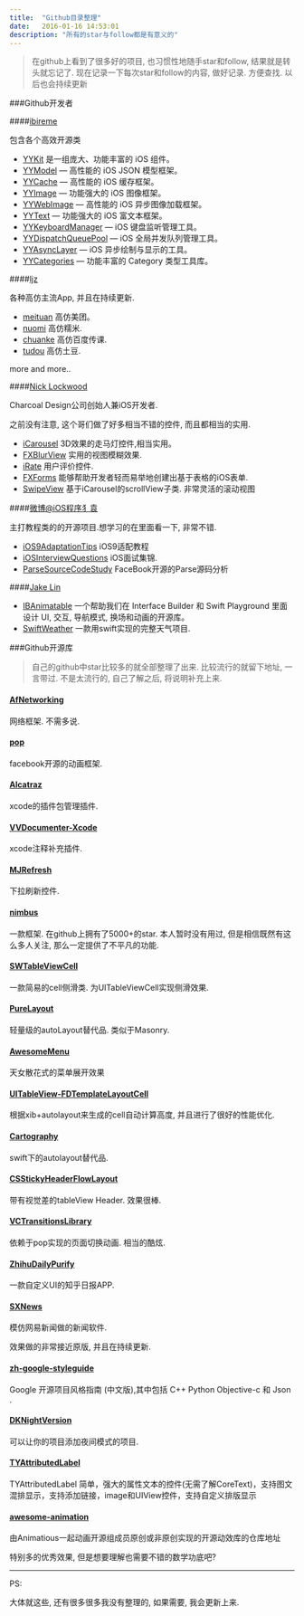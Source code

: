 ```yaml
---
title:  "Github目录整理"
date:   2016-01-16 14:53:01
description: "所有的star与follow都是有意义的"
---
```


>在github上看到了很多好的项目, 也习惯性地随手star和follow, 结果就是转头就忘记了. 现在记录一下每次star和follow的内容, 做好记录. 方便查找. 以后也会持续更新

###Github开发者

####[ibireme](https://github.com/ibireme)


包含各个高效开源类

* [YYKit](https://github.com/ibireme/YYKit) 是一组庞大、功能丰富的 iOS 组件。
* [YYModel](https://github.com/ibireme/YYModel) — 高性能的 iOS JSON 模型框架。
* [YYCache](https://github.com/ibireme/YYCache) — 高性能的 iOS 缓存框架。
* [YYImage](https://github.com/ibireme/YYImage) — 功能强大的 iOS 图像框架。
* [YYWebImage](https://github.com/ibireme/YYWebImage) — 高性能的 iOS 异步图像加载框架。
* [YYText](https://github.com/ibireme/YYText) — 功能强大的 iOS 富文本框架。
* [YYKeyboardManager](https://github.com/ibireme/YYKeyboardManager) — iOS 键盘监听管理工具。
* [YYDispatchQueuePool](https://github.com/ibireme/YYDispatchQueuePool) — iOS 全局并发队列管理工具。
* [YYAsyncLayer](https://github.com/ibireme/YYAsyncLayer) — iOS 异步绘制与显示的工具。
* [YYCategories](https://github.com/ibireme/YYCategories) — 功能丰富的 Category 类型工具库。

####[ljz](https://github.com/lookingstars)

各种高仿主流App, 并且在持续更新.

* [meituan](https://github.com/lookingstars/meituan) 高仿美团。
* [nuomi](https://github.com/lookingstars/nuomi) 高仿糯米.
* [chuanke](https://github.com/lookingstars/chuanke) 高仿百度传课.
* [tudou](https://github.com/lookingstars/tudou) 高仿土豆.

more and more..


####[Nick Lockwood](https://github.com/nicklockwood)

Charcoal Design公司创始人兼iOS开发者.

之前没有注意, 这个哥们做了好多相当不错的控件, 而且都相当的实用.

* [iCarousel](https://github.com/nicklockwood/iCarousel) 3D效果的走马灯控件,相当实用。
* [FXBlurView](https://github.com/nicklockwood/FXBlurView) 实用的视图模糊效果.
* [iRate](https://github.com/nicklockwood/iRate) 用户评价控件.
* [FXForms](https://github.com/nicklockwood/FXForms) 能够帮助开发者轻而易举地创建出基于表格的iOS表单.
* [SwipeView](https://github.com/nicklockwood/SwipeView) 基于iCarousel的scrollView子类. 非常灵活的滚动视图

####[微博@iOS程序犭袁](https://github.com/ChenYilong)

主打教程类的的开源项目.想学习的在里面看一下, 非常不错.

* [iOS9AdaptationTips](https://github.com/ChenYilong/iOS9AdaptationTips) iOS9适配教程
* [iOSInterviewQuestions](https://github.com/ChenYilong/iOSInterviewQuestions) iOS面试集锦.
* [ParseSourceCodeStudy](https://github.com/ChenYilong/ParseSourceCodeStudy) FaceBook开源的Parse源码分析 

####[Jake Lin](https://github.com/JakeLin)

* [IBAnimatable](https://github.com/JakeLin/IBAnimatable) 一个帮助我们在 Interface Builder 和 Swift Playground 里面设计 UI, 交互, 导航模式, 换场和动画的开源库。
* [SwiftWeather](https://github.com/ChenYilong/iOSInterviewQuestions) 一款用swift实现的完整天气项目.



###Github开源库

>自己的github中star比较多的就全部整理了出来. 比较流行的就留下地址, 一言带过. 不是太流行的, 自己了解之后, 将说明补充上来.

#### [AfNetworking](https://github.com/AFNetworking/AFNetworking)

网络框架. 不需多说.

#### [pop](https://github.com/facebook/pop)

facebook开源的动画框架.

#### [Alcatraz](https://github.com/alcatraz/Alcatraz)

xcode的插件包管理插件.

#### [VVDocumenter-Xcode](https://github.com/onevcat/VVDocumenter-Xcode)

xcode注释补充插件.

#### [MJRefresh](https://github.com/CoderMJLee/MJRefresh)

下拉刷新控件.


#### [nimbus](https://github.com/jverkoey/nimbus)

一款框架. 在github上拥有了5000+的star. 本人暂时没有用过, 但是相信既然有这么多人关注, 那么一定提供了不平凡的功能.

#### [SWTableViewCell](https://github.com/CEWendel/SWTableViewCell)

一款简易的cell侧滑类. 为UITableViewCell实现侧滑效果.

#### [PureLayout](https://github.com/PureLayout/PureLayout)

轻量级的autoLayout替代品. 类似于Masonry.

#### [AwesomeMenu](https://github.com/levey/AwesomeMenu)

天女散花式的菜单展开效果

#### [UITableView-FDTemplateLayoutCell](https://github.com/forkingdog/UITableView-FDTemplateLayoutCell)

根据xib+autolayout来生成的cell自动计算高度, 并且进行了很好的性能优化.

#### [Cartography](https://github.com/robb/Cartography)

swift下的autolayout替代品.

#### [CSStickyHeaderFlowLayout](https://github.com/jamztang/CSStickyHeaderFlowLayout)

带有视觉差的tableView Header. 效果很棒. 

#### [VCTransitionsLibrary](https://github.com/ColinEberhardt/VCTransitionsLibrary)

依赖于pop实现的页面切换动画. 相当的酷炫.


#### [ZhihuDailyPurify](https://github.com/izzyleung/ZhihuDailyPurify)

一款自定义UI的知乎日报APP.

#### [SXNews](https://github.com/dsxNiubility/SXNews)

模仿网易新闻做的新闻软件.

效果做的非常接近原版, 并且在持续更新.

#### [zh-google-styleguide](https://github.com/zh-google-styleguide/zh-google-styleguide)

Google 开源项目风格指南 (中文版),其中包括 C++ Python Objective-c 和 Json .

#### [DKNightVersion](https://github.com/Draveness/DKNightVersion)

可以让你的项目添加夜间模式的项目.

#### [TYAttributedLabel](https://github.com/12207480/TYAttributedLabel)

TYAttributedLabel 简单，强大的属性文本的控件(无需了解CoreText)，支持图文混排显示，支持添加链接，image和UIView控件，支持自定义排版显示

#### [awesome-animation](https://github.com/Animatious/awesome-animation)

由Animatious一起动画开源组成员原创或非原创实现的开源动效库的仓库地址

特别多的优秀效果, 但是想要理解也需要不错的数学功底吧?




------
PS:

大体就这些, 还有很多很多我没有整理的, 如果需要, 我会更新上来.


